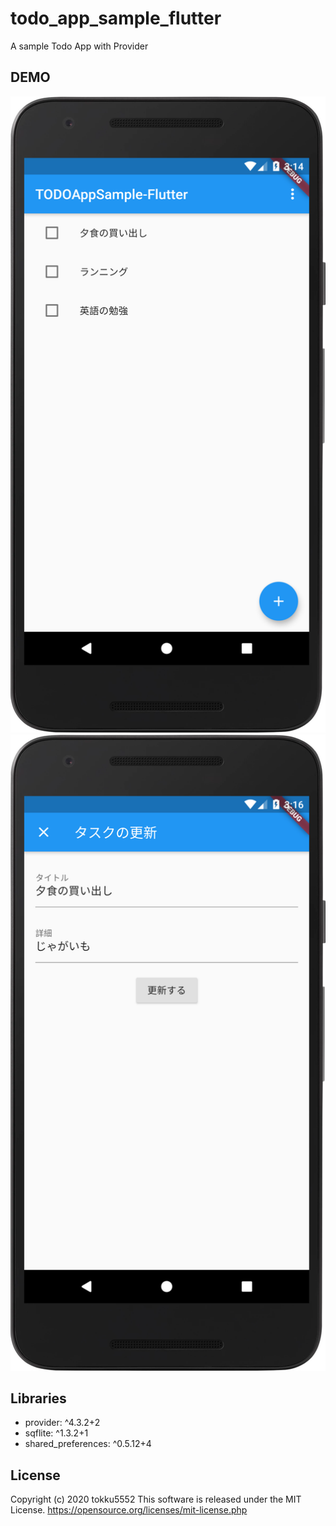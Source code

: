 # todo_app_sample_flutter

A sample Todo App with Provider

## DEMO
![Screenshot showing TODOAppSample-Flutter for TodoList](docs/images/demo_todo_list.png "Demo Todo List")
![Screenshot showing TODOAppSample-Flutter for TodoDetail](docs/images/demo_todo_detail.png "Demo Todo Detail")

## Libraries
 - provider: ^4.3.2+2
 - sqflite: ^1.3.2+1
 - shared_preferences: ^0.5.12+4
 
## License
Copyright (c) 2020 tokku5552
This software is released under the MIT License.
https://opensource.org/licenses/mit-license.php